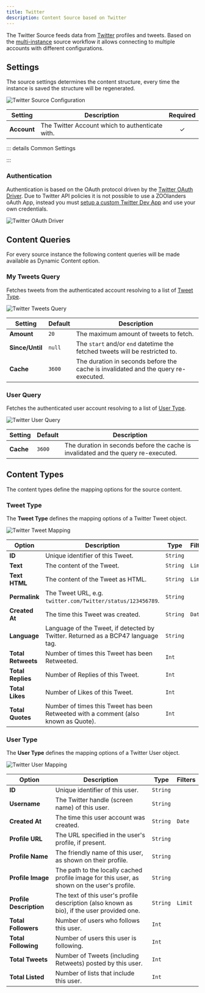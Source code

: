 ```yaml
---
title: Twitter
description: Content Source based on Twitter
---
```


<!--@include: ../_partials/provider-intro-->

The Twitter Source feeds data from [Twitter](https://www.twitter.com) profiles and tweets. Based on the [multi-instance](/essentials-for-yootheme-pro/addons/sources/multi-instance-sources) source workflow it allows connecting to multiple accounts with different configurations.

## Settings

The source settings determines the content structure, every time the instance is saved the structure will be regenerated.

![Twitter Source Configuration](../assets/providers/twitter-config.webp)

| Setting | Description | Required |
| ------- | ----------- | :------: |
| **Account** | The Twitter Account which to authenticate with. | &#x2713; |

::: details Common Settings
<!--@include: ../_partials/provider-common-settings-->
:::

### Authentication

Authentication is based on the OAuth protocol driven by the [Twitter OAuth Driver](/essentials-for-yootheme-pro/auth/twitter). Due to Twitter API policies it is not possible to use a ZOOlanders oAuth App, instead you must [setup a custom Twitter Dev App](/essentials-for-yootheme-pro/auth/twitter#custom-twitter-dev-app) and use your own credentials.

![Twitter OAuth Driver](/essentials-for-yootheme-pro/auth/assets/driver/twitter-oauth.webp)

## Content Queries

For every source instance the following content queries will be made available as Dynamic Content option.

### My Tweets Query

Fetches tweets from the authenticated account resolving to a list of [Tweet Type](#tweet-type).

![Twitter Tweets Query](../assets/providers/twitter-query-tweets.webp)

| Setting | Default | Description |
| ------- | ------- | ----------- |
| **Amount** | `20` | The maximum amount of tweets to fetch. |
| **Since/Until** | `null` | The `start` and/or `end` datetime the fetched tweets will be restricted to. |
| **Cache** | `3600` | The duration in seconds before the cache is invalidated and the query re-executed. |

### User Query

Fetches the authenticated user account resolving to a list of [User Type](#user-type).

![Twitter User Query](../assets/providers/twitter-query-user.webp)

| Setting | Default | Description |
| ------- | ------- | ----------- |
| **Cache** | `3600` | The duration in seconds before the cache is invalidated and the query re-executed. |

## Content Types

The content types define the mapping options for the source content.

### Tweet Type

The **Tweet Type** defines the mapping options of a Twitter Tweet object.

![Twitter Tweet Mapping](../assets/providers/twitter-type-tweet.webp)

| Option | Description | Type | Filters |
| ------ | ----------- | ---- | ------- |
| **ID** | Unique identifier of this Tweet. | `String` |
| **Text** | The content of the Tweet. | `String` | `Limit` |
| **Text HTML** | The content of the Tweet as HTML. | `String` | `Limit` |
| **Permalink** | The Tweet URL, e.g. `twitter.com/Twitter/status/123456789`. | `String` |
| **Created At** | The time this Tweet was created. | `String` | `Date` |
| **Language** | Language of the Tweet, if detected by Twitter. Returned as a BCP47 language tag. | `String` |
| **Total Retweets** | Number of times this Tweet has been Retweeted. | `Int` |
| **Total Replies** | Number of Replies of this Tweet. | `Int` |
| **Total Likes** | Number of Likes of this Tweet. | `Int` |
| **Total Quotes** | Number of times this Tweet has been Retweeted with a comment (also known as Quote). | `Int` |

### User Type

The **User Type** defines the mapping options of a Twitter User object.

![Twitter User Mapping](../assets/providers/twitter-type-user.webp)

| Option | Description | Type | Filters |
| ------ | ----------- | ---- | ------- |
| **ID** | Unique identifier of this user. | `String` |
| **Username** | The Twitter handle (screen name) of this user. | `String` |
| **Created At** | The time this user account was created. | `String` | `Date` |
| **Profile URL** | The URL specified in the user's profile, if present. | `String` |
| **Profile Name** | The friendly name of this user, as shown on their profile. | `String` |
| **Profile Image** | The path to the locally cached profile image for this user, as shown on the user's profile. | `String` |
| **Profile Description** | The text of this user's profile description (also known as bio), if the user provided one. | `String` | `Limit` |
| **Total Followers** | Number of users who follows this user. | `Int` |
| **Total Following** | Number of users this user is following. | `Int` |
| **Total Tweets** | Number of Tweets (including Retweets) posted by this user. | `Int` |
| **Total Listed** | Number of lists that include this user. | `Int` |
